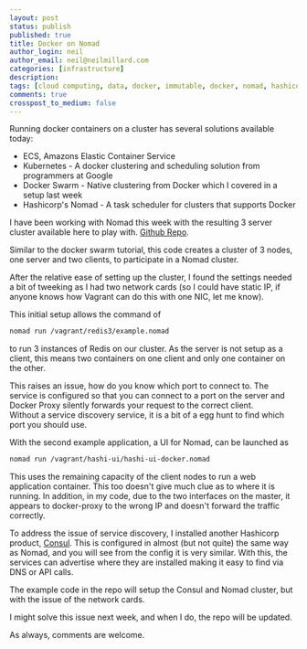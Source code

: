 ```yaml
---
layout: post
status: publish
published: true
title: Docker on Nomad
author_login: neil
author_email: neil@neilmillard.com
categories: [infrastructure]
description: 
tags: [cloud computing, data, docker, immutable, docker, nomad, hashicorp]
comments: true
crosspost_to_medium: false
---
```

Running docker containers on a cluster has several solutions available today:
* ECS, Amazons Elastic Container Service
* Kubernetes - A docker clustering and scheduling solution from programmers at Google
* Docker Swarm - Native clustering from Docker which I covered in a setup last week
* Hashicorp's Nomad - A task scheduler for clusters that supports Docker

I have been working with Nomad this week with the resulting 3 server cluster available here to play with. [Github Repo](https://github.com/neilmillard/vagrant-nomad).

Similar to the docker swarm tutorial, this code creates a cluster of 3 nodes, one server and two clients, to participate in a Nomad cluster.

After the relative ease of setting up the cluster, I found the settings needed a bit of tweeking as I had two network cards (so I could have static IP, if anyone knows how Vagrant can do this with one NIC, let me know).

This initial setup allows the command of 
```bash
nomad run /vagrant/redis3/example.nomad
```
to run 3 instances of Redis on our cluster. As the server is not setup as a client, this means two containers on one client and only one container on the other.

This raises an issue, how do you know which port to connect to. The service is configured so that you can connect to a port on the server and Docker Proxy silently forwards your request to the correct client.  
Without a service discovery service, it is a bit of a egg hunt to find which port you should use.

With the second example application, a UI for Nomad, can be launched as
```bash
nomad run /vagrant/hashi-ui/hashi-ui-docker.nomad
```
This uses the remaining capacity of the client nodes to run a web application container. This too doesn't give much clue as to where it is running.
In addition, in my code, due to the two interfaces on the master, it appears to docker-proxy to the wrong IP and doesn't forward the traffic correctly.

To address the issue of service discovery, I installed another Hashicorp product, [Consul](https://www.consul.io/).
This is configured in almost (but not quite) the same way as Nomad, and you will see from the config it is very similar. With this, the services can advertise where they are installed making it easy to find via DNS or API calls.

The example code in the repo will setup the Consul and Nomad cluster, but with the issue of the network cards.

I might solve this issue next week, and when I do, the repo will be updated.

As always, comments are welcome.

